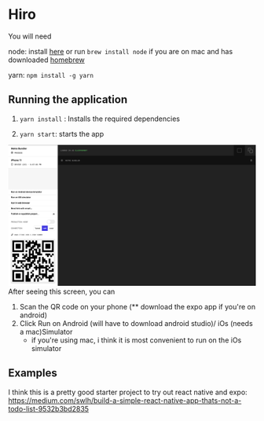 # Hiro

You will need

node: install [here](https://nodejs.org/en/download/) or run `brew install node` if you are on mac and has downloaded [homebrew](https://brew.sh)

yarn: `npm install -g yarn`


## Running the application

1. `yarn install` : Installs the required dependencies

2. `yarn start`: starts the app

![screenshot of expo terminal](README/expo-terminal.png)
After seeing this screen, you can 
1. Scan the QR code on your phone (** download the expo app if you're on android)
2. Click Run on Android (will have to download android studio)/ iOs (needs a mac)Simulator  
    - if you're using mac, i think it is most convenient to run on the iOs simulator

## Examples
I think this is a pretty good starter project to try out react native and expo: https://medium.com/swlh/build-a-simple-react-native-app-thats-not-a-todo-list-9532b3bd2835